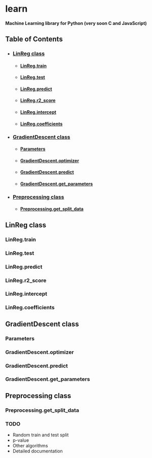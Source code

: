 # learn
#### Machine Learning library for Python (very soon C and JavaScript)

## Table of Contents
- ### [LinReg class](#linreg-class-1)
  * #### [LinReg.train](#linregtrain-1)
  * #### [LinReg.test](#linregtest-1)
  * #### [LinReg.predict](#linregpredict-1)
  * #### [LinReg.r2_score](#linregr2_score-1)
  * #### [LinReg.intercept](#linregintercept-1)
  * #### [LinReg.coefficients](#linregcoefficients-1)
- ### [GradientDescent class](#gradientdescent-class-1)
  * #### [Parameters](#parameters-1)
  * #### [GradientDescent.optimizer](#gradientdescentoptimizer-1)
  * #### [GradientDescent.predict](#gradientdescentpredict-1)
  * #### [GradientDescent.get_parameters](#gradientdescentget_parameters-1)
- ### [Preprocessing class](#preprocesssing-class-1)
  * #### [Preprocessing.get_split_data](#preprocessingget_split_data-1)

## LinReg class

### LinReg.train
### LinReg.test
### LinReg.predict
### LinReg.r2_score
### LinReg.intercept
### LinReg.coefficients 

## GradientDescent class

### Parameters
### GradientDescent.optimizer
### GradientDescent.predict
### GradientDescent.get_parameters

## Preprocessing class

### Preprocessing.get_split_data

### TODO
- Random train and test split
- p-value
- Other algorithms
- Detailed documentation
